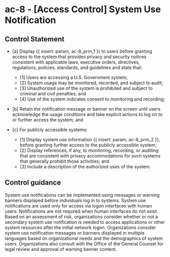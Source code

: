 # ac-8 - \[Access Control\] System Use Notification

## Control Statement

- \[a\] Display {{ insert: param, ac-8_prm_1 }} to users before granting access to the system that provides privacy and security notices consistent with applicable laws, executive orders, directives, regulations, policies, standards, and guidelines and state that:

  - \[1\] Users are accessing a U.S. Government system;
  - \[2\] System usage may be monitored, recorded, and subject to audit;
  - \[3\] Unauthorized use of the system is prohibited and subject to criminal and civil penalties; and
  - \[4\] Use of the system indicates consent to monitoring and recording;

- \[b\] Retain the notification message or banner on the screen until users acknowledge the usage conditions and take explicit actions to log on to or further access the system; and

- \[c\] For publicly accessible systems:

  - \[1\] Display system use information {{ insert: param, ac-8_prm_2 }}, before granting further access to the publicly accessible system;
  - \[2\] Display references, if any, to monitoring, recording, or auditing that are consistent with privacy accommodations for such systems that generally prohibit those activities; and
  - \[3\] Include a description of the authorized uses of the system.

## Control guidance

System use notifications can be implemented using messages or warning banners displayed before individuals log in to systems. System use notifications are used only for access via logon interfaces with human users. Notifications are not required when human interfaces do not exist. Based on an assessment of risk, organizations consider whether or not a secondary system use notification is needed to access applications or other system resources after the initial network logon. Organizations consider system use notification messages or banners displayed in multiple languages based on organizational needs and the demographics of system users. Organizations also consult with the Office of the General Counsel for legal review and approval of warning banner content.
